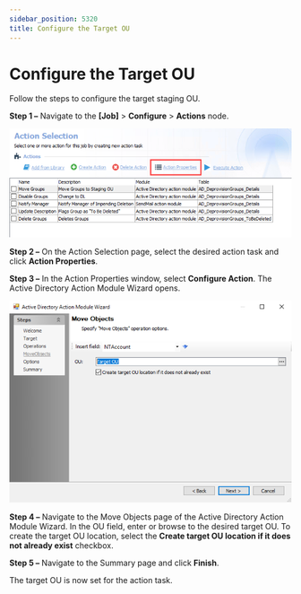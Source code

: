 ```yaml
---
sidebar_position: 5320
title: Configure the Target OU
---
```


# Configure the Target OU

Follow the steps to configure the target staging OU.

**Step 1 –** Navigate to the **[Job]** > **Configure** > **Actions** node.

![Action Properties button on Action Selection page](../../../../../../../static/images/AccessAnalyzer_12.0/Content/Resources/Images/EnterpriseAuditor/Solutions/ActiveDirectory/Cleanup/ConfigureTargetOUActionProperties.png "Action Properties button on Action Selection page")

**Step 2 –** On the Action Selection page, select the desired action task and click **Action Properties**.

**Step 3 –** In the Action Properties window, select **Configure Action**. The Active Directory Action Module Wizard opens.

![Move Objects page of the Active Directory Action Module Wizard](../../../../../../../static/images/AccessAnalyzer_12.0/Content/Resources/Images/EnterpriseAuditor/Solutions/ActiveDirectory/Cleanup/ConfigureTargetOUActionModuleWizard.png "Move Objects page of the Active Directory Action Module Wizard")

**Step 4 –** Navigate to the Move Objects page of the Active Directory Action Module Wizard. In the OU field, enter or browse to the desired target OU. To create the target OU location, select the **Create target OU location if it does not already exist** checkbox.

**Step 5 –** Navigate to the Summary page and click **Finish**.

The target OU is now set for the action task.